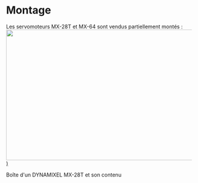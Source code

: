 # Montage

Les servomoteurs MX-28T et MX-64 sont vendus partiellement montés :
[<img src="http://147.210.74.152/Poppy/2_Montage_Parametrage_des_servomoteurs/boite_1_contenu_face_ld.jpg" name="Image1" align="bottom" width="595" height="355" border="0" ismap>)](http://147.210.74.152/Poppy/2_Montage_Parametrage_des_servomoteurs/boite_1_contenu_face_ld.jpg)

Boîte d'un DYNAMIXEL MX-28T et son contenu
